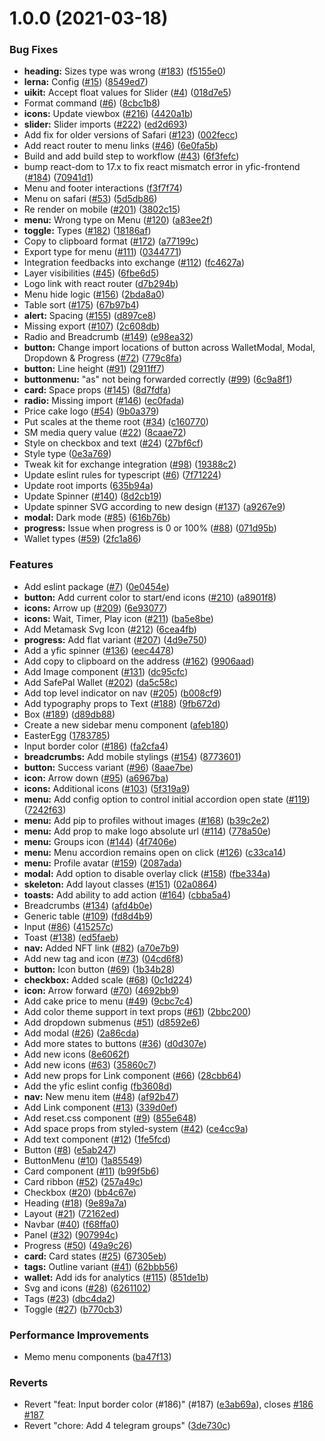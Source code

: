 # 1.0.0 (2021-03-18)


### Bug Fixes

* **heading:** Sizes type was wrong ([#183](https://github.com/yficswap/yfic-toolkit/issues/183)) ([f5155e0](https://github.com/yficswap/yfic-toolkit/commit/f5155e0fc977fbfd686d1b6f7473ccc2a336af90))
* **lerna:** Config ([#15](https://github.com/yficswap/yfic-toolkit/issues/15)) ([8549ed7](https://github.com/yficswap/yfic-toolkit/commit/8549ed717d6393a554e146955790a840d11a250d))
* **uikit:** Accept float values for Slider ([#4](https://github.com/yficswap/yfic-toolkit/issues/4)) ([018d7e5](https://github.com/yficswap/yfic-toolkit/commit/018d7e5276e06cf880b2ce8f15f6eaa10e47f236))
* Format command ([#6](https://github.com/yficswap/yfic-toolkit/issues/6)) ([8cbc1b8](https://github.com/yficswap/yfic-toolkit/commit/8cbc1b866443047032cd040f6867f245e3d5b0c0))
* **icons:** Update viewbox ([#216](https://github.com/yficswap/yfic-toolkit/issues/216)) ([4420a1b](https://github.com/yficswap/yfic-toolkit/commit/4420a1be0d4ff41ba737bcc80eaea46c7b2a16b2))
* **slider:** Slider imports ([#222](https://github.com/yficswap/yfic-toolkit/issues/222)) ([ed2d693](https://github.com/yficswap/yfic-toolkit/commit/ed2d693d172a59b82e3209eed4d3e9a5f07f33b3))
* Add fix for older versions of Safari ([#123](https://github.com/yficswap/yfic-toolkit/issues/123)) ([002fecc](https://github.com/yficswap/yfic-toolkit/commit/002feccd076c3d662885305a5d57a183a83d557f))
* Add react router to menu links ([#46](https://github.com/yficswap/yfic-toolkit/issues/46)) ([6e0fa5b](https://github.com/yficswap/yfic-toolkit/commit/6e0fa5b8c67993e3f1537278a13da9bb4ebb9a17))
* Build and add build step to workflow ([#43](https://github.com/yficswap/yfic-toolkit/issues/43)) ([6f3fefc](https://github.com/yficswap/yfic-toolkit/commit/6f3fefc3cbd394f869bfad0422cb16c716204e31))
* bump react-dom to 17.x to fix react mismatch error in yfic-frontend ([#184](https://github.com/yficswap/yfic-toolkit/issues/184)) ([70941d1](https://github.com/yficswap/yfic-toolkit/commit/70941d177b6572e5879315d96beb5cee7b6e0a38))
* Menu and footer interactions ([f3f7f74](https://github.com/yficswap/yfic-toolkit/commit/f3f7f74bb86654fcfae5344f115d6d3fac129327))
* Menu on safari ([#53](https://github.com/yficswap/yfic-toolkit/issues/53)) ([5d5db86](https://github.com/yficswap/yfic-toolkit/commit/5d5db860c1648eb96a9b7637d9dad79edbab23b9))
* Re render on mobile ([#201](https://github.com/yficswap/yfic-toolkit/issues/201)) ([3802c15](https://github.com/yficswap/yfic-toolkit/commit/3802c153a7786fae9dc9eb20d5a45bed4a2c8c27))
* **menu:** Wrong type on Menu ([#120](https://github.com/yficswap/yfic-toolkit/issues/120)) ([a83ee2f](https://github.com/yficswap/yfic-toolkit/commit/a83ee2f14a2d1505c1574baa3582219715885530))
* **toggle:** Types ([#182](https://github.com/yficswap/yfic-toolkit/issues/182)) ([18186af](https://github.com/yficswap/yfic-toolkit/commit/18186afcb8e62af5beb999ab122cbf53b4dfb4fa))
* Copy to clipboard format ([#172](https://github.com/yficswap/yfic-toolkit/issues/172)) ([a77199c](https://github.com/yficswap/yfic-toolkit/commit/a77199cbbd871ca140be1446d5b688e3f85aba33))
* Export type for menu ([#111](https://github.com/yficswap/yfic-toolkit/issues/111)) ([0344771](https://github.com/yficswap/yfic-toolkit/commit/03447710dd2e973ad9967b402de8d6ea4cea13cc))
* Integration feedbacks into exchange ([#112](https://github.com/yficswap/yfic-toolkit/issues/112)) ([fc4627a](https://github.com/yficswap/yfic-toolkit/commit/fc4627a48f553c0a1e22141f286fb5e5ffcd9350))
* Layer visibilities ([#45](https://github.com/yficswap/yfic-toolkit/issues/45)) ([6fbe6d5](https://github.com/yficswap/yfic-toolkit/commit/6fbe6d518276cda61a20787003ba7f25f6990696))
* Logo link with react router ([d7b294b](https://github.com/yficswap/yfic-toolkit/commit/d7b294b172072c3d7e07b88377ef48601ac0be4f))
* Menu hide logic ([#156](https://github.com/yficswap/yfic-toolkit/issues/156)) ([2bda8a0](https://github.com/yficswap/yfic-toolkit/commit/2bda8a0efdfa040a17bc8f6d97f2bace8292c560))
* Table sort ([#175](https://github.com/yficswap/yfic-toolkit/issues/175)) ([67b97b4](https://github.com/yficswap/yfic-toolkit/commit/67b97b41d49bbfcc30ee7b52227186745dde0c61))
* **alert:** Spacing ([#155](https://github.com/yficswap/yfic-toolkit/issues/155)) ([d897ce8](https://github.com/yficswap/yfic-toolkit/commit/d897ce86bf7b6643f438b6c4d83339c6d3c8861d))
* Missing export ([#107](https://github.com/yficswap/yfic-toolkit/issues/107)) ([2c608db](https://github.com/yficswap/yfic-toolkit/commit/2c608dbcd9dcb82fe8fe0aef0dd0701ad89c3180))
* Radio and Breadcrumb ([#149](https://github.com/yficswap/yfic-toolkit/issues/149)) ([e98ea32](https://github.com/yficswap/yfic-toolkit/commit/e98ea3263009a2cb9be10fef19f2f3b7a7a9a3cb))
* **button:** Change import locations of button across WalletModal, Modal, Dropdown & Progress ([#72](https://github.com/yficswap/yfic-toolkit/issues/72)) ([779c8fa](https://github.com/yficswap/yfic-toolkit/commit/779c8fafcab07fbc5657c2537a6f8309cb43aee7))
* **button:** Line height ([#91](https://github.com/yficswap/yfic-toolkit/issues/91)) ([2911ff7](https://github.com/yficswap/yfic-toolkit/commit/2911ff72c203cec77605535ed559ac644c69ea24))
* **buttonmenu:** "as" not being forwarded correctly ([#99](https://github.com/yficswap/yfic-toolkit/issues/99)) ([6c9a8f1](https://github.com/yficswap/yfic-toolkit/commit/6c9a8f1d36838b75e44efa8546a7e07e2907ea13))
* **card:** Space props ([#145](https://github.com/yficswap/yfic-toolkit/issues/145)) ([8d7fdfa](https://github.com/yficswap/yfic-toolkit/commit/8d7fdfafdec89dd22fc43d6033daf6ef9e207a67))
* **radio:** Missing import ([#146](https://github.com/yficswap/yfic-toolkit/issues/146)) ([ec0fada](https://github.com/yficswap/yfic-toolkit/commit/ec0fada6caabb2bfb97feb9648bcb5a758ce4586))
* Price cake logo ([#54](https://github.com/yficswap/yfic-toolkit/issues/54)) ([9b0a379](https://github.com/yficswap/yfic-toolkit/commit/9b0a3793d468a8ca4549da88ca77092a93023ab4))
* Put scales at the theme root ([#34](https://github.com/yficswap/yfic-toolkit/issues/34)) ([c160770](https://github.com/yficswap/yfic-toolkit/commit/c160770e12d7f5139ae36b63c7b02aa412e2693b))
* SM media query value ([#22](https://github.com/yficswap/yfic-toolkit/issues/22)) ([8caae72](https://github.com/yficswap/yfic-toolkit/commit/8caae724d39c3ebf1ca4622e53a87a4bf179bf8f))
* Style on checkbox and text ([#24](https://github.com/yficswap/yfic-toolkit/issues/24)) ([27bf6cf](https://github.com/yficswap/yfic-toolkit/commit/27bf6cf40b1d9cd6d0ce5c8fbd366b2f0e456259))
* Style type ([0e3a769](https://github.com/yficswap/yfic-toolkit/commit/0e3a769e7abd785a241452b77a811ed4ce27a941))
* Tweak kit for exchange integration ([#98](https://github.com/yficswap/yfic-toolkit/issues/98)) ([19388c2](https://github.com/yficswap/yfic-toolkit/commit/19388c2664146cc4b659262ad06353ee2e7771fe))
* Update eslint rules for typescript ([#6](https://github.com/yficswap/yfic-toolkit/issues/6)) ([7f71224](https://github.com/yficswap/yfic-toolkit/commit/7f7122451ea2444c64bcdeae1e567d2cd2b4770a))
* Update root imports ([635b94a](https://github.com/yficswap/yfic-toolkit/commit/635b94a6272fc026d776433c293b83dbf490b31e))
* Update Spinner ([#140](https://github.com/yficswap/yfic-toolkit/issues/140)) ([8d2cb19](https://github.com/yficswap/yfic-toolkit/commit/8d2cb194bbaa29ec1e0f5731cd715c424adb79d6))
* Update spinner SVG according to new design ([#137](https://github.com/yficswap/yfic-toolkit/issues/137)) ([a9267e9](https://github.com/yficswap/yfic-toolkit/commit/a9267e966951e995f3a8eeeca3ff3929a4d33604))
* **modal:** Dark mode ([#85](https://github.com/yficswap/yfic-toolkit/issues/85)) ([616b76b](https://github.com/yficswap/yfic-toolkit/commit/616b76b56478efb548db9fb89edc77a6b289c5a9))
* **progress:** Issue when progress is 0 or 100% ([#88](https://github.com/yficswap/yfic-toolkit/issues/88)) ([071d95b](https://github.com/yficswap/yfic-toolkit/commit/071d95bad5f0c00ca51324f13cca6f6aa631d140))
* Wallet types ([#59](https://github.com/yficswap/yfic-toolkit/issues/59)) ([2fc1a86](https://github.com/yficswap/yfic-toolkit/commit/2fc1a863fc8048b9f9d0e79cc2cd0b873854f307))


### Features

* Add eslint package ([#7](https://github.com/yficswap/yfic-toolkit/issues/7)) ([0e0454e](https://github.com/yficswap/yfic-toolkit/commit/0e0454eb9a63e976934956dc5c66fbef2ce2017a))
* **button:** Add current color to start/end icons ([#210](https://github.com/yficswap/yfic-toolkit/issues/210)) ([a8901f8](https://github.com/yficswap/yfic-toolkit/commit/a8901f810d6baa1f0c96d3f7db898fa7a44dfdd2))
* **icons:** Arrow up ([#209](https://github.com/yficswap/yfic-toolkit/issues/209)) ([6e93077](https://github.com/yficswap/yfic-toolkit/commit/6e93077a430f36bd72c65cc27a3a80f76adb6f04))
* **icons:** Wait, Timer, Play icon ([#211](https://github.com/yficswap/yfic-toolkit/issues/211)) ([ba5e8be](https://github.com/yficswap/yfic-toolkit/commit/ba5e8beaf2791313f31475041ded08c5e1bbfef0))
* Add Metamask Svg Icon ([#212](https://github.com/yficswap/yfic-toolkit/issues/212)) ([6cea4fb](https://github.com/yficswap/yfic-toolkit/commit/6cea4fbb464703d25855c067d69ceda7b4f164ff))
* **progress:** Add flat variant ([#207](https://github.com/yficswap/yfic-toolkit/issues/207)) ([4d9e750](https://github.com/yficswap/yfic-toolkit/commit/4d9e75061f69d376a68be714ebb3f8bfd7381b86))
* Add a yfic spinner ([#136](https://github.com/yficswap/yfic-toolkit/issues/136)) ([eec4478](https://github.com/yficswap/yfic-toolkit/commit/eec4478e33e04a36c9a2819800df92adb98a2c61))
* Add copy to clipboard on the address ([#162](https://github.com/yficswap/yfic-toolkit/issues/162)) ([9906aad](https://github.com/yficswap/yfic-toolkit/commit/9906aad82a86689493cad378471f46ea68877b8c))
* Add Image component ([#131](https://github.com/yficswap/yfic-toolkit/issues/131)) ([dc95cfc](https://github.com/yficswap/yfic-toolkit/commit/dc95cfc945a14764ee277f6305b905325703e5a7))
* Add SafePal Wallet ([#202](https://github.com/yficswap/yfic-toolkit/issues/202)) ([da5c58c](https://github.com/yficswap/yfic-toolkit/commit/da5c58c33caffeead7b77b51272085b1336168ea))
* Add top level indicator on nav ([#205](https://github.com/yficswap/yfic-toolkit/issues/205)) ([b008cf9](https://github.com/yficswap/yfic-toolkit/commit/b008cf96d18cf8fd14c0b804d0a658c354d464d9))
* Add typography props to Text ([#188](https://github.com/yficswap/yfic-toolkit/issues/188)) ([9fb672d](https://github.com/yficswap/yfic-toolkit/commit/9fb672d42218d7c47033a306f73a499179ea4268))
* Box ([#189](https://github.com/yficswap/yfic-toolkit/issues/189)) ([d89db88](https://github.com/yficswap/yfic-toolkit/commit/d89db887de155806efbf264382f2b9b9e7478ae1))
* Create a new sidebar menu component ([afeb180](https://github.com/yficswap/yfic-toolkit/commit/afeb180b3e3f9d688c73808a64edbcaa9b754240))
* EasterEgg ([1783785](https://github.com/yficswap/yfic-toolkit/commit/1783785d9a0b81193216e194eb3bb358766adc99))
* Input border color ([#186](https://github.com/yficswap/yfic-toolkit/issues/186)) ([fa2cfa4](https://github.com/yficswap/yfic-toolkit/commit/fa2cfa4915b24c5510f8ec3a1f92057fd04b1ecc))
* **breadcrumbs:** Add mobile stylings ([#154](https://github.com/yficswap/yfic-toolkit/issues/154)) ([8773601](https://github.com/yficswap/yfic-toolkit/commit/87736018fddcdf28f085670498d35589eb1fe6fe))
* **button:** Success variant ([#96](https://github.com/yficswap/yfic-toolkit/issues/96)) ([8aae7be](https://github.com/yficswap/yfic-toolkit/commit/8aae7beaf2fb5575735fdfd546579a1aadcff002))
* **icon:** Arrow down ([#95](https://github.com/yficswap/yfic-toolkit/issues/95)) ([a6967ba](https://github.com/yficswap/yfic-toolkit/commit/a6967ba8e4f59d472fb7a6424c6710f4ff6590f1))
* **icons:** Additional icons ([#103](https://github.com/yficswap/yfic-toolkit/issues/103)) ([5f319a9](https://github.com/yficswap/yfic-toolkit/commit/5f319a9f73efe94c68fe8b7f17cc3ce34caa5fbb))
* **menu:** Add config option to control initial accordion open state ([#119](https://github.com/yficswap/yfic-toolkit/issues/119)) ([7242f63](https://github.com/yficswap/yfic-toolkit/commit/7242f6396bdde36a32e02373c727a70010933f1c))
* **menu:** Add pip to profiles without images ([#168](https://github.com/yficswap/yfic-toolkit/issues/168)) ([b39c2e2](https://github.com/yficswap/yfic-toolkit/commit/b39c2e23234f2acd1c45f7e367925fa14f3f7c21))
* **menu:** Add prop to make logo absolute url ([#114](https://github.com/yficswap/yfic-toolkit/issues/114)) ([778a50e](https://github.com/yficswap/yfic-toolkit/commit/778a50e08c28b6a71560985358c41677a9be836c))
* **menu:** Groups icon ([#144](https://github.com/yficswap/yfic-toolkit/issues/144)) ([4f7406e](https://github.com/yficswap/yfic-toolkit/commit/4f7406e02ed18d3dd179098bda54bf59af25747d))
* **menu:** Menu accordion remains open on click ([#126](https://github.com/yficswap/yfic-toolkit/issues/126)) ([c33ca14](https://github.com/yficswap/yfic-toolkit/commit/c33ca14918b54b1fda10f6477f0d6ea25820db58))
* **menu:** Profile avatar ([#159](https://github.com/yficswap/yfic-toolkit/issues/159)) ([2087ada](https://github.com/yficswap/yfic-toolkit/commit/2087adaf71c391c5ea8f7da927d405bae59b2242))
* **modal:** Add option to disable overlay click ([#158](https://github.com/yficswap/yfic-toolkit/issues/158)) ([fbe334a](https://github.com/yficswap/yfic-toolkit/commit/fbe334a23eb87a74c0fce127fce4d43bf3c096fb))
* **skeleton:** Add layout classes ([#151](https://github.com/yficswap/yfic-toolkit/issues/151)) ([02a0864](https://github.com/yficswap/yfic-toolkit/commit/02a0864c66b10c02070eca06d4c68f0d8597c1c1))
* **toasts:** Add ability to add action ([#164](https://github.com/yficswap/yfic-toolkit/issues/164)) ([cbba5a4](https://github.com/yficswap/yfic-toolkit/commit/cbba5a4704b64e7f962556c4a2a8de733d04ed8c))
* Breadcrumbs ([#134](https://github.com/yficswap/yfic-toolkit/issues/134)) ([afd4b0e](https://github.com/yficswap/yfic-toolkit/commit/afd4b0e2f0143d0b4a674f9fb985404f79eac2da))
* Generic table ([#109](https://github.com/yficswap/yfic-toolkit/issues/109)) ([fd8d4b9](https://github.com/yficswap/yfic-toolkit/commit/fd8d4b9d092b5bae5b4c49860b6c5e10eccbac1b))
* Input ([#86](https://github.com/yficswap/yfic-toolkit/issues/86)) ([415257c](https://github.com/yficswap/yfic-toolkit/commit/415257ca0341a91be6832efb2b2c6f8ad8de8bb5))
* Toast ([#138](https://github.com/yficswap/yfic-toolkit/issues/138)) ([ed5faeb](https://github.com/yficswap/yfic-toolkit/commit/ed5faebb82584abcc761018a6e7d6f5b15b3c68e))
* **nav:** Added NFT link ([#82](https://github.com/yficswap/yfic-toolkit/issues/82)) ([a70e7b9](https://github.com/yficswap/yfic-toolkit/commit/a70e7b99272824fb95483d50b15c2cfca8fe7908))
* Add new tag and icon ([#73](https://github.com/yficswap/yfic-toolkit/issues/73)) ([04cd6f8](https://github.com/yficswap/yfic-toolkit/commit/04cd6f8ef63f8c2a6882552d7fde577fc339f737))
* **button:** Icon button ([#69](https://github.com/yficswap/yfic-toolkit/issues/69)) ([1b34b28](https://github.com/yficswap/yfic-toolkit/commit/1b34b283de74513b4d059e5cf7b3382b83d99586))
* **checkbox:** Added scale ([#68](https://github.com/yficswap/yfic-toolkit/issues/68)) ([0c1d224](https://github.com/yficswap/yfic-toolkit/commit/0c1d22476eef1595c611614c62c3e60813f7ec24))
* **icon:** Arrow forward ([#70](https://github.com/yficswap/yfic-toolkit/issues/70)) ([4692bb9](https://github.com/yficswap/yfic-toolkit/commit/4692bb9bfe1b9a49f7a52e7bb0ccfc47dc839c19))
* Add cake price to menu ([#49](https://github.com/yficswap/yfic-toolkit/issues/49)) ([9cbc7c4](https://github.com/yficswap/yfic-toolkit/commit/9cbc7c4f7286e959f5274b883c93a6406589a997))
* Add color theme support in text props ([#61](https://github.com/yficswap/yfic-toolkit/issues/61)) ([2bbc200](https://github.com/yficswap/yfic-toolkit/commit/2bbc20097a1fdc1a48137186669b612daa0c88aa))
* Add dropdown submenus ([#51](https://github.com/yficswap/yfic-toolkit/issues/51)) ([d8592e6](https://github.com/yficswap/yfic-toolkit/commit/d8592e6625f210648a2268cdf967d7df974205e9))
* Add modal ([#26](https://github.com/yficswap/yfic-toolkit/issues/26)) ([2a86cda](https://github.com/yficswap/yfic-toolkit/commit/2a86cdaf4b5c46bd985d68f2e5db90d31be1845d))
* Add more states to buttons ([#36](https://github.com/yficswap/yfic-toolkit/issues/36)) ([d0d307e](https://github.com/yficswap/yfic-toolkit/commit/d0d307e23c051b090bdfc188de64c90b525d4924))
* Add new icons ([8e6062f](https://github.com/yficswap/yfic-toolkit/commit/8e6062fe339c2a29f6af5d0192fcc0718ef964d7))
* Add new icons ([#63](https://github.com/yficswap/yfic-toolkit/issues/63)) ([35860c7](https://github.com/yficswap/yfic-toolkit/commit/35860c7bbbc929bf848dd5c32f1431e699a6ca07))
* Add new props for Link component ([#66](https://github.com/yficswap/yfic-toolkit/issues/66)) ([28cbb64](https://github.com/yficswap/yfic-toolkit/commit/28cbb644733bbed3a7b6165101e375c53d8f0cea))
* Add the yfic eslint config ([fb3608d](https://github.com/yficswap/yfic-toolkit/commit/fb3608daeeee92b28f4e69d379fe705b42b3f79f))
* **nav:** New menu item ([#48](https://github.com/yficswap/yfic-toolkit/issues/48)) ([af92b47](https://github.com/yficswap/yfic-toolkit/commit/af92b474ef96aa192453443efdb9121ac8f04630))
* Add Link component ([#13](https://github.com/yficswap/yfic-toolkit/issues/13)) ([339d0ef](https://github.com/yficswap/yfic-toolkit/commit/339d0efd233eaa0db478a9c7e2cdeef6f5ef4e9a))
* Add reset.css component ([#9](https://github.com/yficswap/yfic-toolkit/issues/9)) ([855e648](https://github.com/yficswap/yfic-toolkit/commit/855e6488e1744acb500f74a5daed81ca42a22964))
* Add space props from styled-system ([#42](https://github.com/yficswap/yfic-toolkit/issues/42)) ([ce4cc9a](https://github.com/yficswap/yfic-toolkit/commit/ce4cc9a0d3656b9979622cabe9549d7477bc6da5))
* Add text component ([#12](https://github.com/yficswap/yfic-toolkit/issues/12)) ([1fe5fcd](https://github.com/yficswap/yfic-toolkit/commit/1fe5fcd5952eaadbd9d50e94e91060599b1af81e))
* Button ([#8](https://github.com/yficswap/yfic-toolkit/issues/8)) ([e5ab247](https://github.com/yficswap/yfic-toolkit/commit/e5ab247d89130c0bc09595be7fd20b6f284e6fed))
* ButtonMenu ([#10](https://github.com/yficswap/yfic-toolkit/issues/10)) ([1a85549](https://github.com/yficswap/yfic-toolkit/commit/1a855498803b6e838aec2bb386f6860a6a37967c))
* Card component ([#11](https://github.com/yficswap/yfic-toolkit/issues/11)) ([b99f5b6](https://github.com/yficswap/yfic-toolkit/commit/b99f5b6423775691353b5c7db12ad29d4521765b))
* Card ribbon ([#52](https://github.com/yficswap/yfic-toolkit/issues/52)) ([257a49c](https://github.com/yficswap/yfic-toolkit/commit/257a49c6706b67a08fbe92a160f9f91784895ab1))
* Checkbox ([#20](https://github.com/yficswap/yfic-toolkit/issues/20)) ([bb4c67e](https://github.com/yficswap/yfic-toolkit/commit/bb4c67e3f62a20f215b1ba86303abe10401d85d4))
* Heading ([#18](https://github.com/yficswap/yfic-toolkit/issues/18)) ([9e89a7a](https://github.com/yficswap/yfic-toolkit/commit/9e89a7afb32866d66ffa7a8ff8ce648fc1a00bb9))
* Layout ([#21](https://github.com/yficswap/yfic-toolkit/issues/21)) ([72162ed](https://github.com/yficswap/yfic-toolkit/commit/72162edc9b0d44ff3a6eddfae9550ed684a9f8f4))
* Navbar ([#40](https://github.com/yficswap/yfic-toolkit/issues/40)) ([f68ffa0](https://github.com/yficswap/yfic-toolkit/commit/f68ffa05362b2d80a86fb0abd5b0d84ca2f62a0b))
* Panel ([#32](https://github.com/yficswap/yfic-toolkit/issues/32)) ([907994c](https://github.com/yficswap/yfic-toolkit/commit/907994cc047f3fc0dfa64f49cee09d459a194d89))
* Progress ([#50](https://github.com/yficswap/yfic-toolkit/issues/50)) ([49a9c26](https://github.com/yficswap/yfic-toolkit/commit/49a9c26c613f1bd291e39e4b25b2823a282e81c2))
* **card:** Card states ([#25](https://github.com/yficswap/yfic-toolkit/issues/25)) ([67305eb](https://github.com/yficswap/yfic-toolkit/commit/67305eb1c216ce7419367433e153cf54e9fe85fd))
* **tags:** Outline variant ([#41](https://github.com/yficswap/yfic-toolkit/issues/41)) ([62bbb56](https://github.com/yficswap/yfic-toolkit/commit/62bbb56bd290625305f9936585156725f6429c37))
* **wallet:** Add ids for analytics ([#115](https://github.com/yficswap/yfic-toolkit/issues/115)) ([851de1b](https://github.com/yficswap/yfic-toolkit/commit/851de1bba96aa2156bfb87dac9bc0bf476492410))
* Svg and icons ([#28](https://github.com/yficswap/yfic-toolkit/issues/28)) ([6261102](https://github.com/yficswap/yfic-toolkit/commit/62611029d2787000599e00fb6a16a32c6a8b5c31))
* Tags ([#23](https://github.com/yficswap/yfic-toolkit/issues/23)) ([dbc4da2](https://github.com/yficswap/yfic-toolkit/commit/dbc4da29ef66e2be92602a6271c66255d7cd0099))
* Toggle ([#27](https://github.com/yficswap/yfic-toolkit/issues/27)) ([b770cb3](https://github.com/yficswap/yfic-toolkit/commit/b770cb335e3e88c2c5f045a2ae1bd360b0c2afba))


### Performance Improvements

* Memo menu components ([ba47f13](https://github.com/yficswap/yfic-toolkit/commit/ba47f13c1f833015375306c312b0fc6a7ef35b97))


### Reverts

* Revert "feat: Input border color (#186)" (#187) ([e3ab69a](https://github.com/yficswap/yfic-toolkit/commit/e3ab69a1040ceae3f5e65d45d0229adefdf2ccd2)), closes [#186](https://github.com/yficswap/yfic-toolkit/issues/186) [#187](https://github.com/yficswap/yfic-toolkit/issues/187)
* Revert "chore: Add 4 telegram groups" ([3de730c](https://github.com/yficswap/yfic-toolkit/commit/3de730cc067aaedb6b123d3018aa3d8de7f2bb84))



